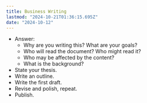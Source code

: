 ```yaml
---
title: Business Writing
lastmod: "2024-10-21T01:36:15.695Z"
date: "2024-10-12"
---
```


- Answer:
  - Why are you writing this? What are your goals?
  - Who will read the document? Who might read it?
  - Who may be affected by the content?
  - What is the background?
- State your thesis.
- Write an outline.
- Write the first draft.
- Revise and polish, repeat.
- Publish.
